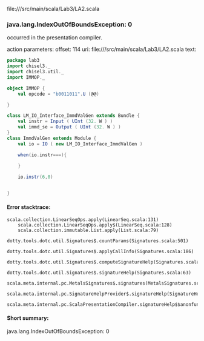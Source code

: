 file://<WORKSPACE>/src/main/scala/Lab3/LA2.scala
### java.lang.IndexOutOfBoundsException: 0

occurred in the presentation compiler.

action parameters:
offset: 114
uri: file://<WORKSPACE>/src/main/scala/Lab3/LA2.scala
text:
```scala
package lab3
import chisel3._
import chisel3.util._
import IMMOP._

object IMMOP {
    val opcode = "b0011011".U (@@) 

}

class LM_IO_Interface_ImmdValGen extends Bundle {
    val instr = Input ( UInt (32. W ) )
    val immd_se = Output ( UInt (32. W ) )
}
class ImmdValGen extends Module {
    val io = IO ( new LM_IO_Interface_ImmdValGen )

    when(io.instr===){
        
    }

    io.instr(6,0)


}
```



#### Error stacktrace:

```
scala.collection.LinearSeqOps.apply(LinearSeq.scala:131)
	scala.collection.LinearSeqOps.apply$(LinearSeq.scala:128)
	scala.collection.immutable.List.apply(List.scala:79)
	dotty.tools.dotc.util.Signatures$.countParams(Signatures.scala:501)
	dotty.tools.dotc.util.Signatures$.applyCallInfo(Signatures.scala:186)
	dotty.tools.dotc.util.Signatures$.computeSignatureHelp(Signatures.scala:94)
	dotty.tools.dotc.util.Signatures$.signatureHelp(Signatures.scala:63)
	scala.meta.internal.pc.MetalsSignatures$.signatures(MetalsSignatures.scala:17)
	scala.meta.internal.pc.SignatureHelpProvider$.signatureHelp(SignatureHelpProvider.scala:51)
	scala.meta.internal.pc.ScalaPresentationCompiler.signatureHelp$$anonfun$1(ScalaPresentationCompiler.scala:375)
```
#### Short summary: 

java.lang.IndexOutOfBoundsException: 0